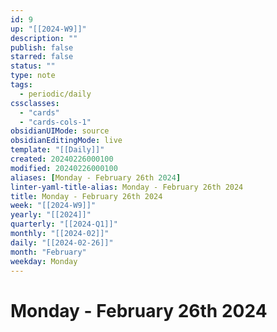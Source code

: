 ```yaml
---
id: 9
up: "[[2024-W9]]"
description: ""
publish: false
starred: false
status: ""
type: note
tags:
  - periodic/daily
cssclasses:
  - "cards"
  - "cards-cols-1"
obsidianUIMode: source
obsidianEditingMode: live
template: "[[Daily]]"
created: 20240226000100
modified: 20240226000100
aliases: [Monday - February 26th 2024]
linter-yaml-title-alias: Monday - February 26th 2024
title: Monday - February 26th 2024
week: "[[2024-W9]]"
yearly: "[[2024]]"
quarterly: "[[2024-Q1]]"
monthly: "[[2024-02]]"
daily: "[[2024-02-26]]"
month: "February"
weekday: Monday
---
```


# Monday - February 26th 2024
